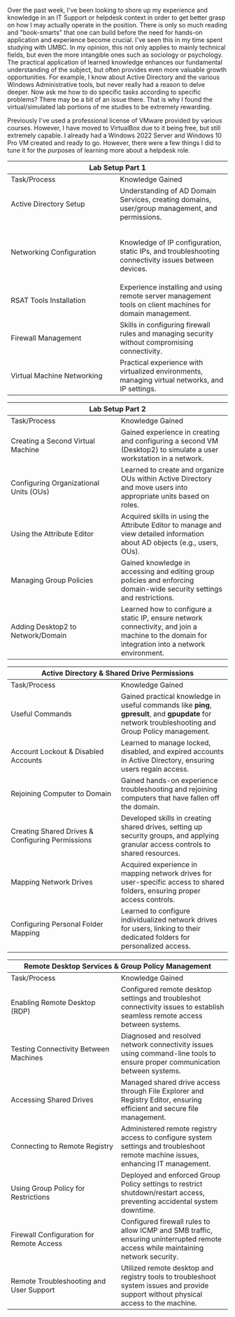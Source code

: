 Over the past week, I've been looking to shore up my experience and knowledge in an IT Support or helpdesk context in order to get better grasp on how I may actually operate in the position. There is only so much reading and "book-smarts" that one can build before the need for hands-on application and experience become crucial. I've seen this in my time spent studying with UMBC. In my opinion, this not only applies to mainly technical fields, but even the more intangible ones such as sociology or psychology. The practical application of learned knowledge enhances our fundamental understanding of the subject, but often provides even more valuable growth opportunities. For example, I know about Active Directory and the various Windows Administrative tools, but never really had a reason to delve deeper. Now ask me how to do specific tasks according to specific problems? There may be a bit of an issue there. That is why I found the virtual/simulated lab portions of me studies to be extremely rewarding. 

Previously I've used a professional license of VMware provided by various courses. However, I have moved to VirtualBox due to it being free, but still extremely capable. I already had a Windows 2022 Server and Windows 10 Pro VM created and ready to go. However, there were a few things I did to tune it for the purposes of learning more about a helpdesk role.

<table>
<colgroup>
<col style="width: 49%" />
<col style="width: 50%" />
</colgroup>
<thead>
<tr>
<th colspan="2" style="text-align: center;">Lab Setup Part 1</th>
</tr>
</thead>
<tbody>
<tr>
<td>Task/Process</td>
<td>Knowledge Gained</td>
</tr>
<tr>
<td>Active Directory Setup</td>
<td>Understanding of AD Domain Services, creating domains, user/group
management, and permissions.</td>
</tr>
<tr>
<td>Networking Configuration</td>
<td><table>
<colgroup>
<col style="width: 100%" />
</colgroup>
<tbody>
</tbody>
</table>
<p>Knowledge of IP configuration, static IPs, and troubleshooting
connectivity issues between devices.</p></td>
</tr>
<tr>
<td>RSAT Tools Installation</td>
<td>Experience installing and using remote server management tools on
client machines for domain management.</td>
</tr>
<tr>
<td>Firewall Management</td>
<td>Skills in configuring firewall rules and managing security without
compromising connectivity.</td>
</tr>
<tr>
<td>Virtual Machine Networking</td>
<td>Practical experience with virtualized environments, managing virtual
networks, and IP settings.</td>
</tr>
</tbody>
</table>

<table>
<colgroup>
<col style="width: 50%" />
<col style="width: 50%" />
</colgroup>
<thead>
<tr>
<th colspan="2" style="text-align: center;">Lab Setup Part 2</th>
</tr>
</thead>
<tbody>
<tr>
<td>Task/Process</td>
<td>Knowledge Gained</td>
</tr>
<tr>
<td>Creating a Second Virtual Machine</td>
<td>Gained experience in creating and configuring a second VM (Desktop2)
to simulate a user workstation in a network.</td>
</tr>
<tr>
<td>Configuring Organizational Units (OUs)</td>
<td>Learned to create and organize OUs within Active Directory and move
users into appropriate units based on roles.</td>
</tr>
<tr>
<td>Using the Attribute Editor</td>
<td>Acquired skills in using the Attribute Editor to manage and view
detailed information about AD objects (e.g., users, OUs).</td>
</tr>
<tr>
<td>Managing Group Policies</td>
<td>Gained knowledge in accessing and editing group policies and
enforcing domain-wide security settings and restrictions.</td>
</tr>
<tr>
<td>Adding Desktop2 to Network/Domain</td>
<td>Learned how to configure a static IP, ensure network connectivity,
and join a machine to the domain for integration into a network
environment.</td>
</tr>
</tbody>
</table>

<table>
<colgroup>
<col style="width: 50%" />
<col style="width: 50%" />
</colgroup>
<thead>
<tr>
<th colspan="2" style="text-align: center;">Active Directory &amp;
Shared Drive Permissions</th>
</tr>
</thead>
<tbody>
<tr>
<td>Task/Process</td>
<td>Knowledge Gained</td>
</tr>
<tr>
<td>Useful Commands</td>
<td>Gained practical knowledge in useful commands like
<strong>ping</strong>, <strong>gpresult</strong>, and
<strong>gpupdate</strong> for network troubleshooting and Group Policy
management.</td>
</tr>
<tr>
<td>Account Lockout &amp; Disabled Accounts</td>
<td>Learned to manage locked, disabled, and expired accounts in Active
Directory, ensuring users regain access.</td>
</tr>
<tr>
<td>Rejoining Computer to Domain</td>
<td>Gained hands-on experience troubleshooting and rejoining computers
that have fallen off the domain.</td>
</tr>
<tr>
<td>Creating Shared Drives &amp; Configuring Permissions</td>
<td>Developed skills in creating shared drives, setting up security
groups, and applying granular access controls to shared resources.</td>
</tr>
<tr>
<td>Mapping Network Drives</td>
<td>Acquired experience in mapping network drives for user-specific
access to shared folders, ensuring proper access controls.</td>
</tr>
<tr>
<td>Configuring Personal Folder Mapping</td>
<td>Learned to configure individualized network drives for users,
linking to their dedicated folders for personalized access.</td>
</tr>
</tbody>
</table>

<table>
<colgroup>
<col style="width: 50%" />
<col style="width: 50%" />
</colgroup>
<thead>
<tr>
<th colspan="2" style="text-align: center;">Remote Desktop Services &amp; Group Policy Management</th>
</tr>
</thead>
<tbody>
<tr>
<td>Task/Process</td>
<td>Knowledge Gained</td>
</tr>
<tr>
<td>Enabling Remote Desktop (RDP)</td>
<td>Configured remote desktop settings and troubleshot connectivity issues to establish seamless remote access between systems.</td>
</tr>
<tr>
<td>Testing Connectivity Between Machines</td>
<td>Diagnosed and resolved network connectivity issues using command-line tools to ensure proper communication between systems.</td>
</tr>
<tr>
<td>Accessing Shared Drives</td>
<td>Managed shared drive access through File Explorer and Registry Editor, ensuring efficient and secure file management.</td>
</tr>
<tr>
<td>Connecting to Remote Registry</td>
<td>Administered remote registry access to configure system settings and troubleshoot remote machine issues, enhancing IT management.</td>
</tr>
<tr>
<td>Using Group Policy for Restrictions</td>
<td>Deployed and enforced Group Policy settings to restrict shutdown/restart access, preventing accidental system downtime.</td>
</tr>
<tr>
<td>Firewall Configuration for Remote Access</td>
<td>Configured firewall rules to allow ICMP and SMB traffic, ensuring uninterrupted remote access while maintaining network security.</td>
</tr>
<tr>
<td>Remote Troubleshooting and User Support</td>
<td>Utilized remote desktop and registry tools to troubleshoot system issues and provide support without physical access to the machine.</td>
</tr>
</tbody>
</table>

